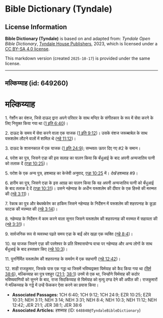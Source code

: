 # Bible Dictionary (Tyndale)

## License Information

**Bible Dictionary (Tyndale)** is based on and adapted from: _Tyndale Open Bible Dictionary_, [Tyndale House Publishers](https://tyndaleopenresources.com/), 2023, which is licensed under a [CC BY-SA 4.0 license](https://creativecommons.org/licenses/by-sa/4.0/legalcode.en).

This markdown version (created `2025-10-17`) is provided under the same license.



--------------------------------

## मल्किय्याह (id: 649260)

मल्किय्याह
==========

1\. गेर्शोन का वंशज, जिसे दाऊद द्वारा अपने परिवार के साथ मन्दिर के संगीतकार के रूप में सेवा करने के लिए नियुक्त किया गया था ([1 इति 6:40](https://ref.ly/1Chr6:40))।

2\. दाऊद के समय में सेवा करने वाला एक याजक ([1 इति 9:12](https://ref.ly/1Chr9:12))। उसके वंशज जरूब्बाबेल के साथ यरूशलेम लौटने वालों में शामिल थे ([नहे 11:12](https://ref.ly/Neh11:12))।

3\. दाऊद के शासनकाल में एक याजक ([1 इति 24:9](https://ref.ly/1Chr24:9)); सम्भवतः ऊपर दिए गए \#2 के समान।

4\. परोश का पुत्र, जिसने एज्रा की इस सलाह का पालन किया कि बँधुआई के बाद अपनी अन्यजातिय पत्नी को तलाक दें ([एज्रा 10:25](https://ref.ly/Ezra10:25))।

5\. परोश के एक अन्य पुत्र, हशब्याह का केजेवी अनुवाद, [एज्रा 10:25](https://ref.ly/Ezra10:25) में। *देखें* हशब्याह \#9।

6\. हारीम का पुत्र, जिसने एज्रा के इस आग्रह का पालन किया कि वह अपनी अन्यजातिय पत्नी को बँधुआई के बाद तलाक दे दें ([एज्रा 10:31](https://ref.ly/Ezra10:31))। उसने नहेम्याह के अधीन यरूशलेम की दीवार के एक हिस्से की मरम्मत की ([नहे 3:11](https://ref.ly/Neh3:11))।

7\. रेकाब का पुत्र और बेथक्केरेम का हाकिम जिसने नहेम्याह के निर्देशन में यरूशलेम की शहरपनाह के कूड़ा फाटक की मरम्मत की ([नहे 3:14](https://ref.ly/Neh3:14))।

8\. नहेम्याह के निर्देशन में काम करने वाला सुनार जिसने यरूशलेम की शहरपनाह की मरम्मत में सहायता की ([नहे 3:31](https://ref.ly/Neh3:31))।

9\. सार्वजनिक रूप से व्यवस्था पढ़ते समय एज्रा के बाईं ओर खड़ा एक व्यक्ति ([नहे 8:4](https://ref.ly/Neh8:4))।

10\. वह याजक जिसने एज्रा की परमेश्वर के प्रति विश्वासयोग्य वाचा पर नहेम्याह और अन्य लोगों के साथ बँधुआई के बाद हस्ताक्षर किए ([नहे 10:3](https://ref.ly/Neh10:3))।

11\. पुनर्निर्मित यरूशलेम की शहरपनाह के समर्पण में एक सहभागी ([नहे 12:42](https://ref.ly/Neh12:42))।

12\. शाही राजकुमार, जिसके पास एक गड्डा था जिसमें भविष्यद्वक्ता यिर्मयाह को कैद किया गया था ([यिर्म 38:6](https://ref.ly/Jer38:6)), मल्किय्याह का पुत्र पशहूर ([21:1](https://ref.ly/Jer21:1); [38:1](https://ref.ly/Jer38:1)) उनमें से एक था, जिन्होंने यिर्मयाह की कठोर भविष्यवाणियों को सुनने के बाद, राजा सिदकिय्याह से यिर्मयाह को मृत्यु दण्ड देने की अपील की। राजकुमारों ने मल्किय्याह के गड्डे में उन्हें फेंककर ऐसा करने का प्रयास किया।

* **Associated Passages:** 1CH 6:40; 1CH 9:12; 1CH 24:9; EZR 10:25; EZR 10:31; NEH 3:11; NEH 3:14; NEH 3:31; NEH 8:4; NEH 10:3; NEH 11:12; NEH 12:42; JER 21:1; JER 38:1; JER 38:6
* **Associated Articles:** हशब्याह (ID: `648840@TyndaleBibleDictionary`)

